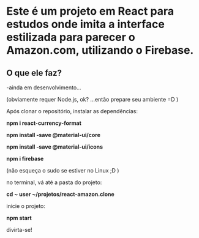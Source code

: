 # Este é um projeto em React para estudos onde imita a interface estilizada para parecer o Amazon.com, utilizando o Firebase.

## O que ele faz?
-ainda em desenvolvimento...


(obviamente requer Node.js, ok? ...então prepare seu ambiente =D )

Após clonar o repositório, instalar as dependências:

**npm i react-currency-format**

**npm install -save @material-ui/core**

**npm install -save @material-ui/icons**

**npm i firebase**

(não esqueça o sudo se estiver no Linux ;D )

no terminal, vá até a pasta do projeto:

**cd ~ user ~/projetos/react-amazon.clone**

inicie o projeto:

**npm start**

divirta-se!
